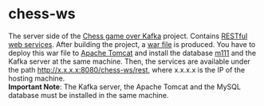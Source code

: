 # chess-ws
The server side of the [Chess game over Kafka](https://github.com/patschris/ChessOverKafka) project. Contains 
[RESTful web services](https://javaee.github.io/tutorial/jaxrs001.html). After building the project, a 
[war file](https://www.oreilly.com/library/view/learning-java-4th/9781449372477/ch15s03.html) is produced. You have to deploy this
war file to [Apache Tomcat](http://tomcat.apache.org/) and install the database 
[m111](https://github.com/Thanoschal/chess-ws/blob/master/m111.sql) and the Kafka server at the same machine. Then, the services are
available under the path http://x.x.x.x:8080/chess-ws/rest, where x.x.x.x is the IP of the hosting machine.
<br/>
**Important Note**: The Kafka server, the Apache Tomcat and the MySQL database must be installed in the same machine.
